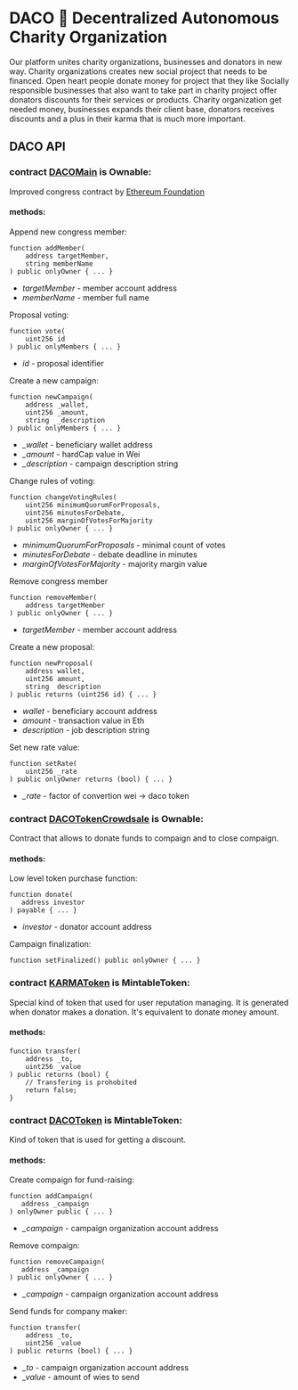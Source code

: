 # DACO :green_heart: Decentralized Autonomous Charity Organization
Our platform unites charity organizations, businesses and donators in new way.
Charity organizations creates new social project that needs to be financed. 
Open heart people donate money for project that they like
Socially responsible businesses that also want to take part in charity project offer donators discounts for their services or products.
Charity organization get needed money, businesses expands their client base, donators receives discounts and a plus in their karma that is much more important.

## DACO API

### contract [DACOMain](https://github.com/krivov/daco/blob/master/DACOMain.sol) is Ownable:
Improved congress contract by [Ethereum Foundation](https://www.ethereum.org/dao#the-blockchain-congress)
#### methods:
Append new congress member:
```solidity
function addMember(
    address targetMember, 
    string memberName
) public onlyOwner { ... }
```
* *targetMember* - member account address
* *memberName* - member full name

Proposal voting:
```solidity
function vote(
    uint256 id
) public onlyMembers { ... }
```
* *id* - proposal identifier

Create a new campaign:
```solidity
function newCampaign(
    address _wallet, 
    uint256 _amount, 
    string  _description
) public onlyMembers { ... }
```
* *_wallet* - beneficiary wallet address
* *_amount* - hardCap value in Wei
* *_description* - campaign description string

Change rules of voting:
```solidity
function changeVotingRules(
    uint256 minimumQuorumForProposals,
    uint256 minutesForDebate,
    uint256 marginOfVotesForMajority
) public onlyOwner { ... }
```
* *minimumQuorumForProposals* - minimal count of votes
* *minutesForDebate* - debate deadline in minutes
* *marginOfVotesForMajority* - majority margin value

Remove congress member
```solidity
function removeMember(
    address targetMember
) public onlyOwner { ... }
```
* *targetMember* - member account address

Create a new proposal:
```solidity
function newProposal(
    address wallet,
    uint256 amount,
    string  description
) public returns (uint256 id) { ... }
```
* *wallet* - beneficiary account address
* *amount* - transaction value in Eth
* *description* - job description string

Set new rate value:
```solidity
function setRate(
    uint256 _rate
) public onlyOwner returns (bool) { ... }
```
* *_rate* - factor of convertion wei -> daco token


### contract [DACOTokenCrowdsale](https://github.com/krivov/daco/blob/master/DACOTokenCrowdsale.sol) is Ownable:
Contract that allows to donate funds to compaign and to close compaign.
#### methods:
Low level token purchase function:
```solidity
function donate(
   address investor
) payable { ... }
```
* *investor* - donator account address

Campaign finalization:
```solidity
function setFinalized() public onlyOwner { ... }
```

### contract [KARMAToken](https://github.com/krivov/daco/blob/master/tokens/KARMAToken.sol) is MintableToken:
Special kind of token that used for user reputation managing.
It is generated when donator makes a donation. It's equivalent to donate money amount.
#### methods:
```solidity
function transfer(
    address _to, 
    uint256 _value
) public returns (bool) {
    // Transfering is prohobited
    return false;
}
```

### contract [DACOToken](https://github.com/krivov/daco/blob/master/tokens/DACOToken.sol) is MintableToken:
Kind of token that is used for getting a discount.
#### methods:
Create compaign for fund-raising:
```solidity
function addCampaign(
   address _campaign
) onlyOwner public { ... }
```
* *_campaign* - campaign organization account address
   
Remove compaign:
```solidity
function removeCampaign(
   address _campaign
) public onlyOwner { ... }
```
* *_campaign* - campaign organization account address

Send funds for company maker:
```solidity
function transfer(
    address _to, 
    uint256 _value
) public returns (bool) { ... }
```
* *_to* - campaign organization account address
* *_value* - amount of wies to send

